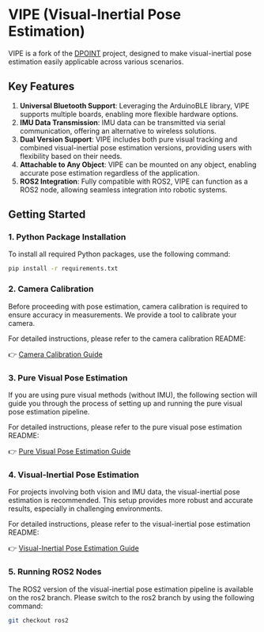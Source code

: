 # VIPE (Visual-Inertial Pose Estimation)

VIPE is a fork of the [DPOINT](https://github.com/Jcparkyn/dpoint) project, designed to make visual-inertial pose estimation easily applicable across various scenarios.

## Key Features

1. **Universal Bluetooth Support**: Leveraging the ArduinoBLE library, VIPE supports multiple boards, enabling more flexible hardware options.
2. **IMU Data Transmission**: IMU data can be transmitted via serial communication, offering an alternative to wireless solutions.
3. **Dual Version Support**: VIPE includes both pure visual tracking and combined visual-inertial pose estimation versions, providing users with flexibility based on their needs.
4. **Attachable to Any Object**: VIPE can be mounted on any object, enabling accurate pose estimation regardless of the application.
5. **ROS2 Integration**: Fully compatible with ROS2, VIPE can function as a ROS2 node, allowing seamless integration into robotic systems.

## Getting Started

### 1. Python Package Installation

To install all required Python packages, use the following command:

```bash
pip install -r requirements.txt
```

### 2. Camera Calibration

Before proceeding with pose estimation, camera calibration is required to ensure accuracy in measurements. We provide a tool to calibrate your camera.

For detailed instructions, please refer to the camera calibration README:

👉 [Camera Calibration Guide](camera_calibration/README.md)

### 3. Pure Visual Pose Estimation

If you are using pure visual methods (without IMU), the following section will guide you through the process of setting up and running the pure visual pose estimation pipeline.

For detailed instructions, please refer to the pure visual pose estimation README:

👉 [Pure Visual Pose Estimation Guide](vision_only/README.md)

### 4. Visual-Inertial Pose Estimation

For projects involving both vision and IMU data, the visual-inertial pose estimation is recommended. This setup provides more robust and accurate results, especially in challenging environments.

For detailed instructions, please refer to the visual-inertial pose estimation README:

👉 [Visual-Inertial Pose Estimation Guide](visual_inertial/README.md)

### 5. Running ROS2 Nodes

The ROS2 version of the visual-inertial pose estimation pipeline is available on the ros2 branch. Please switch to the ros2 branch by using the following command:

```bash
git checkout ros2
```
